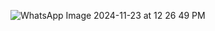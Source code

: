 ![WhatsApp Image 2024-11-23 at 12 26 49 PM](https://github.com/user-attachments/assets/eb1beac8-83ac-4e0d-b665-c0c5fd4356d5)
